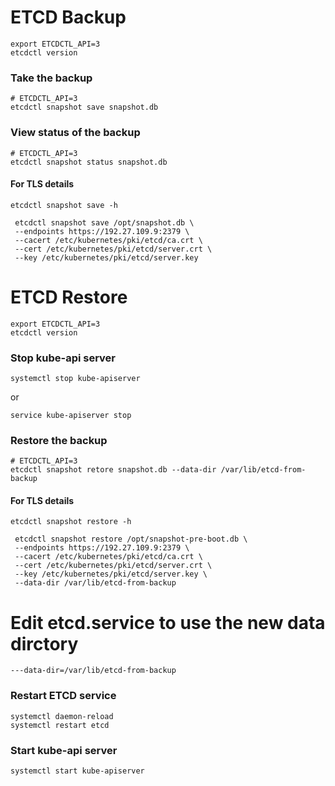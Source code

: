 # ETCD Backup


```
export ETCDCTL_API=3
etcdctl version
```

### Take the backup
```
# ETCDCTL_API=3
etcdctl snapshot save snapshot.db
```

### View status of the backup
```
# ETCDCTL_API=3
etcdctl snapshot status snapshot.db
```

#### For TLS details
```
etcdctl snapshot save -h
```

```
 etcdctl snapshot save /opt/snapshot.db \
 --endpoints https://192.27.109.9:2379 \
 --cacert /etc/kubernetes/pki/etcd/ca.crt \
 --cert /etc/kubernetes/pki/etcd/server.crt \
 --key /etc/kubernetes/pki/etcd/server.key
```



# ETCD Restore

```
export ETCDCTL_API=3
etcdctl version
```

### Stop kube-api server
```
systemctl stop kube-apiserver 
```
or 
```
service kube-apiserver stop
```

### Restore the backup
```
# ETCDCTL_API=3
etcdctl snapshot retore snapshot.db --data-dir /var/lib/etcd-from-backup
```

#### For TLS details
```
etcdctl snapshot restore -h
```
```
 etcdctl snapshot restore /opt/snapshot-pre-boot.db \
 --endpoints https://192.27.109.9:2379 \
 --cacert /etc/kubernetes/pki/etcd/ca.crt \
 --cert /etc/kubernetes/pki/etcd/server.crt \
 --key /etc/kubernetes/pki/etcd/server.key \
 --data-dir /var/lib/etcd-from-backup
 ```

# Edit etcd.service to use the new data dirctory
```
---data-dir=/var/lib/etcd-from-backup
```

### Restart ETCD service
```
systemctl daemon-reload
systemctl restart etcd
```

### Start kube-api server
```
systemctl start kube-apiserver 
```




